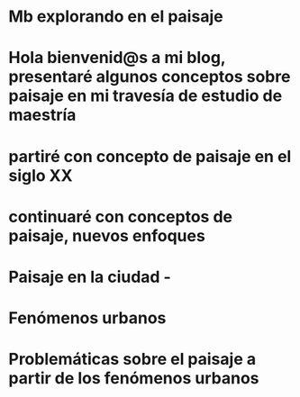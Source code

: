 # Mb explorando en el paisaje
# Hola bienvenid@s a mi blog, presentaré algunos conceptos sobre paisaje en mi travesía de estudio de maestría
# partiré con concepto de paisaje en el siglo XX
# continuaré con conceptos de paisaje, nuevos enfoques
# Paisaje en la ciudad - 
# Fenómenos urbanos
# Problemáticas sobre el paisaje a partir de los fenómenos urbanos 
